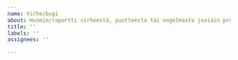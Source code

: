 ```yaml
---
name: Virhe/bugi
about: Huomio/raportti virheestä, puutteesta tai ongelmasta jossain projektin tuotoksessa
title: ''
labels: ''
assignees: ''

---
```



